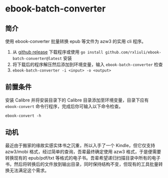 # ebook-batch-converter

## 简介

使用 ebook-converter 批量转换 epub 等文件为 azw3 的实用 cli 程序。

1. 从 [github release](https://github.com/rxliuli/ebook-batch-converter/releases)
   下载程序或使用 `go install github.com/rxliuli/ebook-batch-converter@latest` 安装
2. 将下载后的程序解压然后添加到环境变量，输入 `ebook-batch-converter` 检查
3. `ebook-batch-converter -i <input> -o <output>`

## 前置条件

安装 Calibre 并将安装目录下的 Calibre 目录添加至环境变量，目录下应有 `ebook-convert` 命令行程序，完成后你可输入以下命令检查。

```shell
ebook-convert -h
```

## 动机

最近由于搬家的缘故实感实体书之沉重，所以入手了一个 Kindle，但它仅支持 azw3/mobi 格式，经过简单的查询，吾辈最终确定使用 azw3 格式，于是便需要转换现有的 epub/pdf/txt
等格式的电子书。吾辈希望递归扫描目录中所有的电子书，然后将转换后的文件放到输出目录，同时保持结构不变，但现有的工具批量转换无法满足这个需求。
